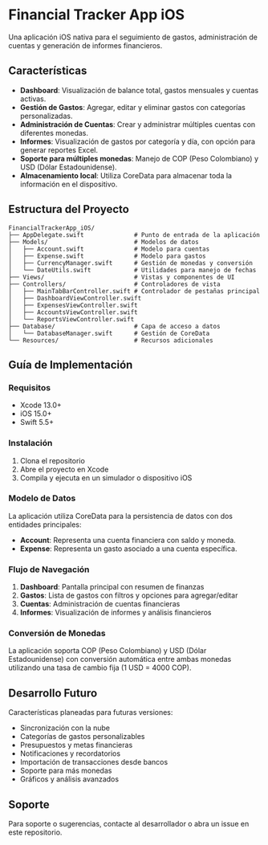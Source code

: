 # Financial Tracker App iOS

Una aplicación iOS nativa para el seguimiento de gastos, administración de cuentas y generación de informes financieros.

## Características

- **Dashboard**: Visualización de balance total, gastos mensuales y cuentas activas.
- **Gestión de Gastos**: Agregar, editar y eliminar gastos con categorías personalizadas.
- **Administración de Cuentas**: Crear y administrar múltiples cuentas con diferentes monedas.
- **Informes**: Visualización de gastos por categoría y día, con opción para generar reportes Excel.
- **Soporte para múltiples monedas**: Manejo de COP (Peso Colombiano) y USD (Dólar Estadounidense).
- **Almacenamiento local**: Utiliza CoreData para almacenar toda la información en el dispositivo.

## Estructura del Proyecto

```
FinancialTrackerApp_iOS/
├── AppDelegate.swift              # Punto de entrada de la aplicación
├── Models/                        # Modelos de datos
│   ├── Account.swift              # Modelo para cuentas
│   ├── Expense.swift              # Modelo para gastos
│   ├── CurrencyManager.swift      # Gestión de monedas y conversión
│   └── DateUtils.swift            # Utilidades para manejo de fechas
├── Views/                         # Vistas y componentes de UI
├── Controllers/                   # Controladores de vista
│   ├── MainTabBarController.swift # Controlador de pestañas principal
│   ├── DashboardViewController.swift
│   ├── ExpensesViewController.swift
│   ├── AccountsViewController.swift
│   └── ReportsViewController.swift
├── Database/                      # Capa de acceso a datos
│   └── DatabaseManager.swift      # Gestión de CoreData
└── Resources/                     # Recursos adicionales
```

## Guía de Implementación

### Requisitos

- Xcode 13.0+
- iOS 15.0+
- Swift 5.5+

### Instalación

1. Clona el repositorio
2. Abre el proyecto en Xcode
3. Compila y ejecuta en un simulador o dispositivo iOS

### Modelo de Datos

La aplicación utiliza CoreData para la persistencia de datos con dos entidades principales:

- **Account**: Representa una cuenta financiera con saldo y moneda.
- **Expense**: Representa un gasto asociado a una cuenta específica.

### Flujo de Navegación

1. **Dashboard**: Pantalla principal con resumen de finanzas
2. **Gastos**: Lista de gastos con filtros y opciones para agregar/editar
3. **Cuentas**: Administración de cuentas financieras
4. **Informes**: Visualización de informes y análisis financieros

### Conversión de Monedas

La aplicación soporta COP (Peso Colombiano) y USD (Dólar Estadounidense) con conversión automática entre ambas monedas utilizando una tasa de cambio fija (1 USD = 4000 COP).

## Desarrollo Futuro

Características planeadas para futuras versiones:

- Sincronización con la nube
- Categorías de gastos personalizables
- Presupuestos y metas financieras
- Notificaciones y recordatorios
- Importación de transacciones desde bancos
- Soporte para más monedas
- Gráficos y análisis avanzados

## Soporte

Para soporte o sugerencias, contacte al desarrollador o abra un issue en este repositorio.